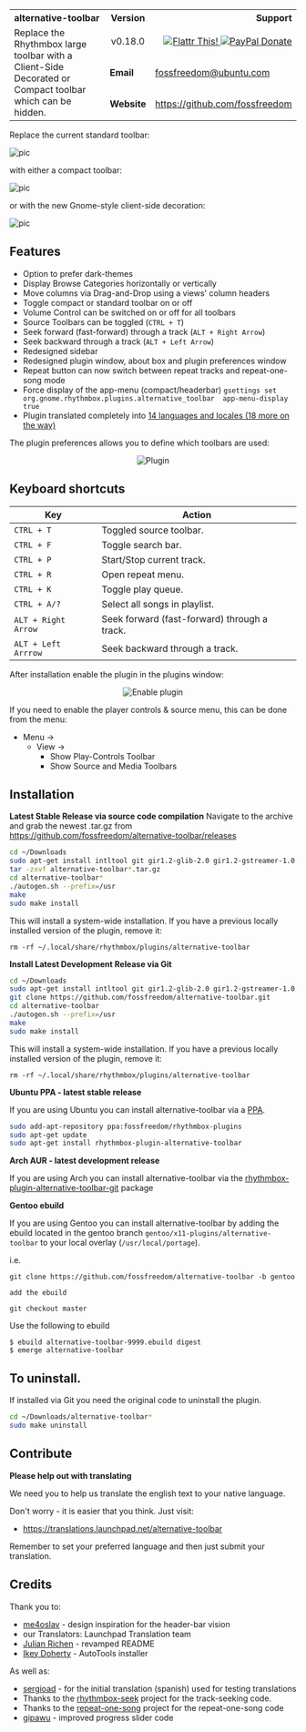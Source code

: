 <table width="100%">
	<tr>
		<th align="left" width="60%">
			alternative-toolbar
		</th>
		<th width="10%">
			Version
		</th>
		<th align="right" width="30%">
			Support
		</th>
	</tr>
	<tr>
	    <td width="60%" rowspan="3">
	        Replace the Rhythmbox large toolbar with a Client-Side Decorated or Compact toolbar which can be hidden.
	    </td>
		<td align="center" width="10%">
			v0.18.0
		</td>
		<td align="right" width="30%">
		    <a href="http://flattr.com/thing/1811704/" title="fossfreedom">
		        <img alt="Flattr This!" src="http://api.flattr.com/button/button-compact-static-100x17.png" />
		    </a>
		    <a href="https://www.paypal.com/cgi-bin/webscr?cmd=_s-xclick&hosted_button_id=KBV682WJ3BDGL" title="PayPal Donate">
		        <img alt="PayPal Donate" src="https://www.paypalobjects.com/en_GB/i/btn/btn_donate_SM.gif" />
		    </a>
		</td>
	</tr>
	<tr>
	    <td><b>Email</b></td>
	    <td><a href="mailto:fossfreedom@ubuntu.com">fossfreedom@ubuntu.com</a></td>
	</tr>
	<tr>
	    <td><b>Website</b></td>
	    <td><a href="https://github.com/fossfreedom">https://github.com/fossfreedom</a></td>
		</td>
	</tr>
</table>

Replace the current standard toolbar:

![pic](http://i.imgur.com/9FjnAd5.png)

with either a compact toolbar:

![pic](http://i.imgur.com/5XqQKcG.png)

or with the new Gnome-style client-side decoration:

![pic](http://i.imgur.com/rMkxjxw.png)


## Features
 - Option to prefer dark-themes
 - Display Browse Categories horizontally or vertically
 - Move columns via Drag-and-Drop using a views' column headers
 - Toggle compact or standard toolbar on or off
 - Volume Control can be switched on or off for all toolbars
 - Source Toolbars can be toggled (`CTRL + T`)
 - Seek forward (fast-forward) through a track (`ALT + Right Arrow`)
 - Seek backward through a track (`ALT + Left Arrow`)
 - Redesigned sidebar
 - Redesigned plugin window, about box and plugin preferences window
 - Repeat button can now switch between repeat tracks and repeat-one-song mode
 - Force display of the app-menu (compact/headerbar)
   `gsettings set org.gnome.rhythmbox.plugins.alternative_toolbar 
  app-menu-display true`
 - Plugin translated completely into [14 languages and locales (18 more on the
  way)](https://translations.launchpad.net/alternative-toolbar)

The plugin preferences allows you to define which toolbars are used:

<p align="center">
    <img alt="Plugin" src="http://i.imgur.com/4Qy4fxQ.png" />
</p>

## Keyboard shortcuts
| Key                 | Action                                       |
|---------------------|----------------------------------------------|
| `CTRL + T`          | Toggled source toolbar.                      |
| `CTRL + F`          | Toggle search bar.                           |
| `CTRL + P`          | Start/Stop current track.                    |
| `CTRL + R`          | Open repeat menu.                            |
| `CTRL + K`          | Toggle play queue.                           |
| `CTRL + A/?`        | Select all songs in playlist.                |
| `ALT + Right Arrow` | Seek forward (fast-forward) through a track. |
| `ALT + Left Arrrow` | Seek backward through a track.               |

After installation enable the plugin in the plugins window:
<p align="center">
    <img alt="Enable plugin" src="http://i.imgur.com/UUzyfhH.png" />
</p>

If you need to enable the player controls & source menu, this can be done from the menu:

 - Menu ->
   - View ->
     - Show Play-Controls Toolbar
     - Show Source and Media Toolbars

## Installation
**Latest Stable Release via source code compilation**
Navigate to the archive and grab the newest .tar.gz from https://github.com/fossfreedom/alternative-toolbar/releases
```bash
cd ~/Downloads
sudo apt-get install intltool git gir1.2-glib-2.0 gir1.2-gstreamer-1.0 gir1.2-gtk-3.0 gir1.2-peas-1.0 gir1.2-rb-3.0 gnome-pkg-tools gobject-introspection libglib2.0-dev pkg-config python3-gi python3
tar -zxvf alternative-toolbar*.tar.gz
cd alternative-toolbar*
./autogen.sh --prefix=/usr
make
sudo make install
```

This will install a system-wide installation.  If you have a previous locally installed
version of the plugin, remove it:

```
rm -rf ~/.local/share/rhythmbox/plugins/alternative-toolbar
```

**Install Latest Development Release via Git**
```bash
cd ~/Downloads
sudo apt-get install intltool git gir1.2-glib-2.0 gir1.2-gstreamer-1.0 gir1.2-gtk-3.0 gir1.2-peas-1.0 gir1.2-rb-3.0 gnome-pkg-tools gobject-introspection libglib2.0-dev pkg-config python3-gi python3
git clone https://github.com/fossfreedom/alternative-toolbar.git
cd alternative-toolbar
./autogen.sh --prefix=/usr
make
sudo make install
```

This will install a system-wide installation.  If you have a previous locally installed
version of the plugin, remove it:

```
rm -rf ~/.local/share/rhythmbox/plugins/alternative-toolbar
```

**Ubuntu PPA - latest stable release**

If you are using Ubuntu you can install alternative-toolbar via a [PPA](https://launchpad.net/~fossfreedom/+archive/ubuntu/rhythmbox-plugins).
```bash
sudo add-apt-repository ppa:fossfreedom/rhythmbox-plugins
sudo apt-get update
sudo apt-get install rhythmbox-plugin-alternative-toolbar
```

**Arch AUR - latest development release**

If you are using Arch you can install alternative-toolbar via the [rhythmbox-plugin-alternative-toolbar-git](https://aur.archlinux.org/packages/rhythmbox-plugin-alternative-toolbar-git/) package

**Gentoo ebuild**

If you are using Gentoo you can install alternative-toolbar by adding the ebuild located in the gentoo branch `gentoo/x11-plugins/alternative-toolbar` to your local overlay (`/usr/local/portage`).

i.e. 

```
git clone https://github.com/fossfreedom/alternative-toolbar -b gentoo

add the ebuild

git checkout master
```

Use the following to ebuild

```
$ ebuild alternative-toolbar-9999.ebuild digest
$ emerge alternative-toolbar
```

## To uninstall.

If installed via Git you need the original code to uninstall the plugin.
```bash
cd ~/Downloads/alternative-toolbar*
sudo make uninstall
```

## Contribute
**Please help out with translating**

We need you to help us translate the english text to your native language.

Don't worry - it is easier that you think. Just visit:

 - https://translations.launchpad.net/alternative-toolbar

Remember to set your preferred language and then just submit your translation.

## Credits
Thank you to:

 - [me4oslav](https://github.com/me4oslav) - design inspiration for the header-bar vision
 - our Translators: Launchpad Translation team
 - [Julian Richen](https://github.com/julianrichen) - revamped README
 - [Ikey Doherty](https://github.com/ikeydoherty) - AutoTools installer
 
As well as:

 - [sergioad](https://github.com/sergioad) - for the initial translation (spanish) used for testing translations
 - Thanks to the [rhythmbox-seek](https://github.com/cgarvey/rhythmbox-seek) project for the track-seeking code.
 - Thanks to the [repeat-one-song](https://launchpad.net/repeat-one-song) project for the repeat-one-song code
 - [gipawu](https://github.com/gipawu) - improved progress slider code
